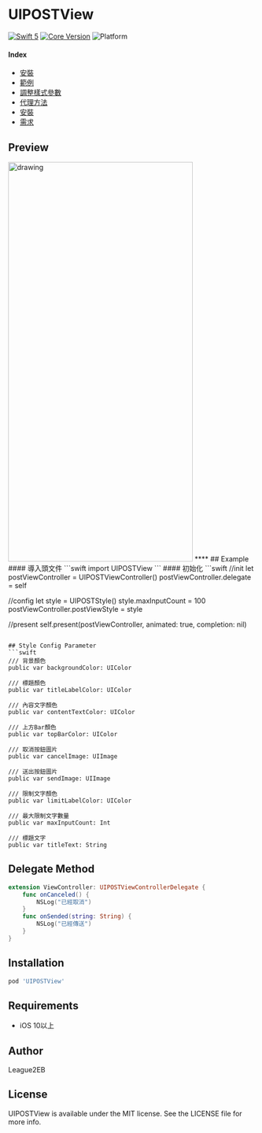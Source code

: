 # UIPOSTView

[![Swift 5](https://img.shields.io/badge/Swift-5.0-orange.svg?style=flat)](https://swift.org/)
[![Core Version](https://img.shields.io/badge/pod-1.8.4-blue.svg)](https://cocoapods.org/)
![Platform](https://img.shields.io/badge/platform-iOS-007CBD)

#### Index
* [安裝](#installation)
* [範例](#example)
* [調整樣式參數](#style-config-parameter)
* [代理方法](#delegate-method)
* [安裝](#installation)
* [需求](#requirements)

## Preview
<img src="https://i.imgur.com/LzKtwn9.png" alt="drawing" width="375" height="812"/>
****
## Example
#### 導入頭文件
```swift
import UIPOSTView
```
#### 初始化
```swift
//init
let postViewController = UIPOSTViewController()
postViewController.delegate = self

//config
let style = UIPOSTStyle()
style.maxInputCount = 100
postViewController.postViewStyle = style

//present
self.present(postViewController, animated: true, completion: nil)
```

## Style Config Parameter
```swift
/// 背景顏色
public var backgroundColor: UIColor

/// 標題顏色
public var titleLabelColor: UIColor

/// 內容文字顏色
public var contentTextColor: UIColor

/// 上方Bar顏色
public var topBarColor: UIColor

/// 取消按鈕圖片
public var cancelImage: UIImage

/// 送出按鈕圖片
public var sendImage: UIImage

/// 限制文字顏色
public var limitLabelColor: UIColor

/// 最大限制文字數量
public var maxInputCount: Int

/// 標題文字
public var titleText: String
```
## Delegate Method
```swift
extension ViewController: UIPOSTViewControllerDelegate {
    func onCanceled() {
        NSLog("已經取消")
    }
    func onSended(string: String) {
        NSLog("已經傳送")
    }
}
```
## Installation
```ruby
pod 'UIPOSTView'
```
## Requirements
- iOS 10以上

## Author

League2EB

## License

UIPOSTView is available under the MIT license. See the LICENSE file for more info.![]()
